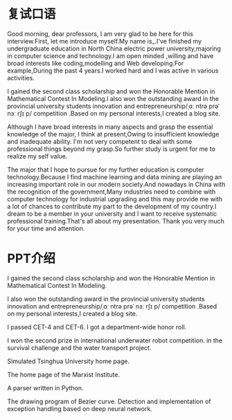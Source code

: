 # 复试口语

Good morning, dear professors, I am very glad to be here for this interview.First, let me introduce myself.My name is_.I've finished my undergraduate education in North China electric power university,majoring in computer science and technology.I am open minded ,willing and have broad interests like coding,modelling and Web developing.For example,During the past 4 years.I worked hard and I was active in various activities.

 I gained the second class scholarship and won the Honorable Mention in Mathematical Contest In Modeling.I also won the outstanding award in the provincial university students innovation and entrepreneurship/ˌɑː ntrə prəˈ nɜː rʃɪ p/ competition .Based on my personal interests,I created a blog site. 

Although I have broad interests in many aspects and grasp the essential knowledge of the major, I think at present,Owing to insufficient knowledge and inadequate ability. I'm not very competent to deal with some professional things beyond my grasp.So further study is urgent for me to realize my self value. 

The major that I hope to pursue for my further education is computer technology.Because I find machine learning and data mining are playing an increasing important role in our modern society.And nowadays in China with the recognition of the government,Many industries need to combine with computer technology for industrial upgrading and this may provide me with a lot of chances to contribute my part to the development of my country.I dream to be a member in your university and I want to receive systematic professional training.That's all about my presentation. Thank you very much for your time and attention. 



# PPT介绍

I gained the second class scholarship and won the Honorable Mention in Mathematical Contest In Modeling.

I also won the outstanding award in the provincial university students innovation and entrepreneurship/ˌɑː ntrə prəˈ nɜː rʃɪ p/ competition .Based on my personal interests,I created a blog site. 

I passed CET-4 and CET-6. I got a department-wide honor roll.

 I won the second prize in international underwater robot competition. in the survival challenge and the water transport project. 

Simulated Tsinghua University home page.

The home page of the Marxist Institute. 

A parser written in Python. 

The drawing program of Bezier curve. Detection and implementation of exception handling based on deep neural network. 